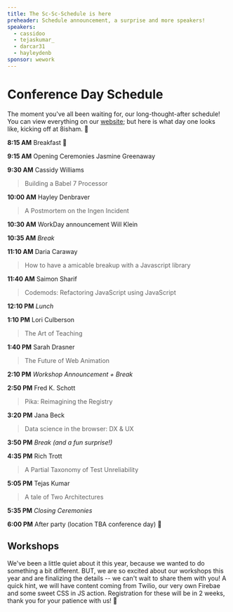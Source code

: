 ```yaml
---
title: The Sc-Sc-Schedule is here 
preheader: Schedule announcement, a surprise and more speakers!
speakers:
  - cassidoo
  - tejaskumar_
  - darcar31
  - hayleydenb
sponsor: wework
---
```


# Conference Day Schedule
The moment you've all been waiting for, our long-thought-after schedule! You can view everything on our [website](http://dinosaurjs.org/#schedule); but here is what day one looks like, kicking off at 8isham. 💃

**8:15 AM** Breakfast 🍳

**9:15 AM** Opening Ceremonies Jasmine Greenaway

**9:30 AM** Cassidy Williams
>Building a Babel 7 Processor

**10:00 AM** Hayley Denbraver
>A Postmortem on the Ingen Incident

**10:30 AM** WorkDay announcement Will Klein

**10:35 AM** _Break_    

**11:10 AM** Daria Caraway 
>How to have a amicable breakup with a Javascript library

**11:40 AM** Saimon Sharif
>Codemods: Refactoring JavaScript using JavaScript

**12:10 PM** _Lunch_

**1:10 PM** Lori Culberson
>The Art of Teaching

**1:40 PM** Sarah Drasner
>The Future of Web Animation

**2:10 PM** _Workshop Announcement + Break_

**2:50 PM** Fred K. Schott
>Pika: Reimagining the Registry

**3:20 PM** Jana Beck
>Data science in the browser: DX & UX

**3:50 PM** _Break (and a fun surprise!)_ 

**4:35 PM** Rich Trott
>A Partial Taxonomy of Test Unreliability

**5:05 PM** Tejas Kumar
>A tale of Two Architectures

**5:35 PM** _Closing Ceremonies_ 

**6:00 PM** After party (location TBA conference day) 🎉

## Workshops
We've been a little quiet about it this year, because we wanted to do something a bit different. BUT, we are so excited about our workshops this year and are finalizing the details -- we can't wait to share them with you! A quick hint, we will have content coming from Twilio, our very own Firebae and some sweet CSS in JS action. Registration for these will be in 2 weeks, thank you for your patience with us! 🙏
